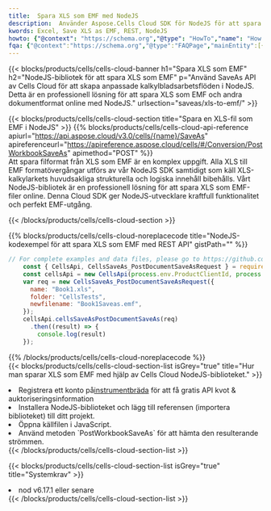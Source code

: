 ```yaml
---
title:  Spara XLS som EMF med NodeJS
description:  Använder Aspose.Cells Cloud SDK för NodeJS för att spara XLS-formatfil som EMF-formatfil.
kwords: Excel, Save XLS as EMF, REST, NodeJS
howto: {"@context": "https://schema.org","@type": "HowTo","name": "How to save XLS as EMF using the Cells Cloud NodeJS library.","description": "How to save XLS as EMF using the Cells Cloud NodeJS library.","image": {"@type": "ImageObject"},"url": "/nodejs/saveas/xls-to-emf/","step": [{ "@type": "HowToStep","name": "How to save XLS as EMF using the Cells Cloud NodeJS library. step 1", "image": {"@type": "ImageObject",},"url": "/nodejs/saveas/xls-to-emf/","text": "Register an account at <a href='https://dashboard.aspose.cloud/'>Dashboard</a> to get free API quota & authorization details",},{ "@type": "HowToStep","name": "How to save XLS as EMF using the Cells Cloud NodeJS library. step 1", "image": {"@type": "ImageObject",},"url": "/nodejs/saveas/xls-to-emf/","text": "Install NodeJS library and add the reference (import the library) to your project.",},{ "@type": "HowToStep","name": "How to save XLS as EMF using the Cells Cloud NodeJS library. step 1", "image": {"@type": "ImageObject",},"url": "/nodejs/saveas/xls-to-emf/","text": "Open the source file in JavaScript.",},{ "@type": "HowToStep","name": "How to save XLS as EMF using the Cells Cloud NodeJS library. step 1", "image": {"@type": "ImageObject",},"url": "/nodejs/saveas/xls-to-emf/","text": "Use the `PostWorkbookSaveAs` method to retrieve the resulting stream.",}, ],"supply": {"@type": "HowToSupply","name": "document"},"tool": [{"@type": "HowToTool","name": "Visual Studio, Visual Studio Code, WebStorm"},{"@type": "HowToTool","name": "Aspose Cells"}],"totalTime": "PT6M"}
fqa: {"@context":"https://schema.org","@type":"FAQPage","mainEntity":[{"@type":"Question","name":"Why save file as other formats file in C# using REST API?","acceptedAnswer":{"@type":"Answer","text":"Documents are encoded in many ways, and some files may be incompatible with the software you use. To open and read such files, just save them as appropriate file formats.<br/><ol><li>Install .NET SDK and add the reference (import the library) to your project.</li><li>Open the source file in C# using REST API.</li><li>Call the PostWorkbookSaveAsRequest() method, passing an output filename with required extension.</li><li>Get the result of save as a separate file.</li></ol>"}},{"@type":"Question","name":"What file formats can I save as with your C# library?","acceptedAnswer":{"@type":"Answer","text":"We support a variety of file formats for conversion using .NET library, including XLSX, Excel, xls , PDF, CSV, HTML, Markdown, XML, PNG, JPG, TIFF, Json, TXT and many more."}},{"@type":"Question","name":"What is the maximum allowed file size for conversion using this .NET library?","acceptedAnswer":{"@type":"Answer","text":"There are no file size limits for format conversions using .NET library."}}]}
---
```

{{< blocks/products/cells/cells-cloud-banner h1="Spara XLS som EMF" h2="NodeJS-bibliotek för att spara XLS som EMF" p="Använd SaveAs API av Cells Cloud för att skapa anpassade kalkylbladsarbetsflöden i NodeJS. Detta är en professionell lösning för att spara XLS som EMF och andra dokumentformat online med NodeJS." urlsection="saveas/xls-to-emf/" >}}

{{< blocks/products/cells/cells-cloud-section title="Spara en XLS-fil som EMF i NodeJS" >}}
{{% blocks/products/cells/cells-cloud-api-reference apiurl="https://api.aspose.cloud/v3.0/cells/{name}/SaveAs" apireferenceurl="https://apireference.aspose.cloud/cells/#/Conversion/PostWorkbookSaveAs" apimethod="POST" %}}
<br/>
Att spara filformat från XLS som EMF är en komplex uppgift. Alla XLS till EMF formatövergångar utförs av vår NodeJS SDK samtidigt som käll XLS-kalkylarkets huvudsakliga strukturella och logiska innehåll bibehålls. Vårt NodeJS-bibliotek är en professionell lösning för att spara XLS som EMF-filer online. Denna Cloud SDK ger NodeJS-utvecklare kraftfull funktionalitet och perfekt EMF-utgång.

{{< /blocks/products/cells/cells-cloud-section >}}

{{% blocks/products/cells/cells-cloud-noreplacecode title="NodeJS-kodexempel för att spara XLS som EMF med REST API" gistPath="" %}}
  
```js
// For complete examples and data files, please go to https://github.com/aspose-cells-cloud/aspose-cells-cloud-node/
    const { CellsApi, CellsSaveAs_PostDocumentSaveAsRequest } = require("asposecellscloud");
    const cellsApi = new CellsApi(process.env.ProductClientId, process.env.ProductClientSecret);
    var req = new CellsSaveAs_PostDocumentSaveAsRequest({
      name: "Book1.xls",
      folder: "CellsTests",
      newfilename: "Book1Saveas.emf",
    });
    cellsApi.cellsSaveAsPostDocumentSaveAs(req)
      .then((result) => {
        console.log(result)
    });
```
  
{{% /blocks/products/cells/cells-cloud-noreplacecode %}}
<br/>
{{< blocks/products/cells/cells-cloud-section-list isGrey="true" title="Hur man sparar XLS som EMF med hjälp av Cells Cloud NodeJS-biblioteket." >}}
<li> Registrera ett konto på<a href="https://dashboard.aspose.cloud/">instrumentbräda</a> för att få gratis API kvot & auktoriseringsinformation</li>
<li>Installera NodeJS-biblioteket och lägg till referensen (importera biblioteket) till ditt projekt.</li>
<li>Öppna källfilen i JavaScript.</li>
<li>Använd metoden `PostWorkbookSaveAs` för att hämta den resulterande strömmen.</li>
{{< /blocks/products/cells/cells-cloud-section-list >}}

{{< blocks/products/cells/cells-cloud-section-list isGrey="true" title="Systemkrav" >}}
<li>nod v6.17.1 eller senare</li>
{{< /blocks/products/cells/cells-cloud-section-list >}}
